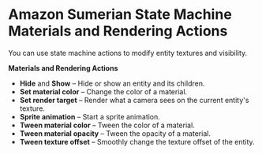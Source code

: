 # Amazon Sumerian State Machine Materials and Rendering Actions<a name="statemachines-materials"></a>

You can use state machine actions to modify entity textures and visibility\.

**Materials and Rendering Actions**
+ **Hide** and **Show** – Hide or show an entity and its children\.
+ **Set material color** – Change the color of a material\.
+ **Set render target** – Render what a camera sees on the current entity's texture\.
+ **Sprite animation** – Start a sprite animation\.
+ **Tween material color** – Tween the color of a material\.
+ **Tween material opacity** – Tween the opacity of a material\.
+ **Tween texture offset** – Smoothly change the texture offset of the entity\.